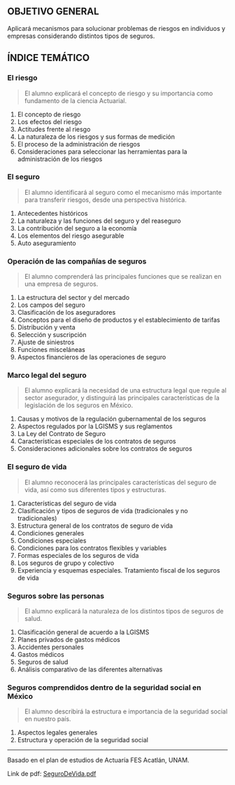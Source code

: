 ## OBJETIVO GENERAL
Aplicará mecanismos para solucionar problemas de riesgos en individuos y empresas considerando distintos tipos
de seguros.

## ÍNDICE TEMÁTICO
### El riesgo
> El alumno explicará el concepto de riesgo y su importancia como fundamento de la ciencia Actuarial.

1. El concepto de riesgo
2. Los efectos del riesgo
3. Actitudes frente al riesgo
4. La naturaleza de los riesgos y sus formas de medición
5. El proceso de la administración de riesgos
6. Consideraciones para seleccionar las herramientas para la administración de los riesgos

### El seguro
> El alumno identificará al seguro
como el mecanismo más importante para
transferir riesgos, desde una perspectiva histórica.

1. Antecedentes históricos
2. La naturaleza y las funciones del seguro y del reaseguro
3. La contribución del seguro a la economía
4. Los elementos del riesgo asegurable
5. Auto aseguramiento

### Operación de las compañías de seguros
> El alumno comprenderá las principales funciones que se realizan en una empresa de seguros.

1. La estructura del sector y del mercado
2. Los campos del seguro
3. Clasificación de los aseguradores
4. Conceptos para el diseño de productos y el establecimiento de tarifas
5. Distribución y venta
6. Selección y suscripción
7. Ajuste de siniestros
8. Funciones misceláneas
9. Aspectos financieros de las operaciones de seguro

### Marco legal del seguro
> El alumno explicará la necesidad de una estructura legal que regule al sector asegurador, y distinguirá las principales características de la legislación de los seguros en México.

1. Causas y motivos de la regulación gubernamental de los seguros
2. Aspectos regulados por la LGISMS y sus reglamentos
3. La Ley del Contrato de Seguro
4. Características especiales de los contratos de seguros
5. Consideraciones adicionales sobre los contratos de seguros

### El seguro de vida
> El alumno reconocerá las principales características del seguro de vida, así como sus diferentes tipos y estructuras.

1. Características del seguro de vida
2. Clasificación y tipos de seguros de vida (tradicionales y no tradicionales)
3. Estructura general de los contratos de seguro de vida
4. Condiciones generales
5. Condiciones especiales
6. Condiciones para los contratos flexibles y variables
7. Formas especiales de los seguros de vida
8. Los seguros de grupo y colectivo
9. Experiencia y esquemas especiales. Tratamiento fiscal de los seguros de vida

### Seguros sobre las personas
> El alumno explicará la naturaleza de los distintos tipos de seguros de salud.

1. Clasificación general de acuerdo a la LGISMS
2. Planes privados de gastos médicos
3. Accidentes personales
4. Gastos médicos
5. Seguros de salud
6. Análisis comparativo de las diferentes alternativas

### Seguros comprendidos dentro de la seguridad social en México
> El alumno describirá la estructura e importancia de la seguridad social en nuestro país.

1. Aspectos legales generales
2. Estructura y operación de la seguridad social


<hr>

Basado en el plan de estudios de Actuaría FES Acatlán, UNAM.

Link de pdf: [SeguroDeVida.pdf](https://www.acatlan.unam.mx/files/PlanesDeEstudio/Actuaria/1/SeguroDeVida.pdf)

